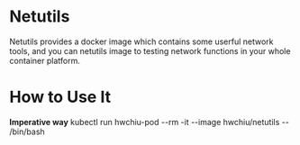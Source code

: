 Netutils
========
Netutils provides a docker image which contains some userful network tools, and you can netutils image to testing network functions in your whole container platform.


How to Use It
=============

**Imperative way**
kubectl run hwchiu-pod --rm -it --image hwchiu/netutils -- /bin/bash


